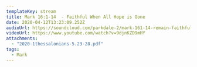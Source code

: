 ```yaml
---
templateKey: stream
title: Mark 16:1-14  - Faithful When All Hope is Gone
date: 2020-04-12T13:23:09.252Z
audioUrl: https://soundcloud.com/parkdale-2/mark-161-14-remain-faithful-when-all-hope-is-gone
videoUrl: https://www.youtube.com/watch?v=9djnKZD9mHY
attachments: 
  - "2020-1thessalonians-5.23-28.pdf"
tags:
  - Mark
---
```

